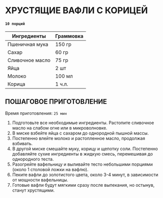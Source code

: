 # ХРУСТЯЩИЕ ВАФЛИ С КОРИЦЕЙ

#### `10 порций`

| Ингредиенты     | Граммовка |
|-----------------|----------|
| Пшеничная мука  | 150 гр   |
| Сахар           | 60 гр    |
| Сливочное масло | 75 гр    |
| Яйца            | 2 шт     |
| Молоко          | 100 мл   |
| Корица          | 1 ч.л.   |

## ПОШАГОВОЕ ПРИГОТОВЛЕНИЕ
Время приготовления: `25 мин`
 
1. Подготовьте все необходимые ингредиенты. Растопите сливочное масло на слабом огне или в микроволновке.
2. В миске взбейте яйца с сахаром до однородной пышной массы.
3. Постепенно влейте молоко и растопленное масло, продолжая взбивать.
4. В другой миске смешайте муку, корицу и щепотку соли. Постепенно добавляйте сухие ингредиенты в жидкую смесь, перемешивая до однородного теста.
5. Разогрейте вафельницу и выливайте тесто небольшими порциями (около 1 столовой ложки на вафлю).
6. Пеките вафли до золотистого цвета, около 3-4 минут, в зависимости от мощности вафельницы.
7. Готовые вафли будут мягкими сразу после выпекания, но остынув, станут хрустящими.
